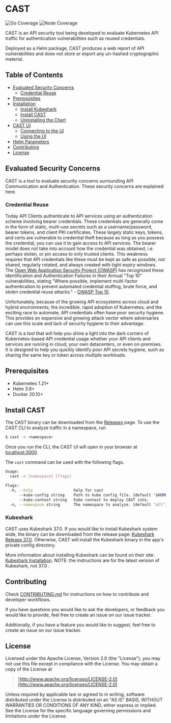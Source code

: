 
# CAST

![Go Coverage](https://img.shields.io/badge/Go%20Coverage-43.3%25-red)
![Node
Coverage](https://img.shields.io/badge/Node%20Coverage-79.59%25-yellow)

CAST is an API security tool being developed to evaluate Kubernetes
API traffic for authentication vulnerabilities such as reused
credentials.

Deployed as a Helm package, CAST produces a web report of API
vulnerabilities and does not store or export any un-hashed
cryptographic material.

<!-- START doctoc generated TOC please keep comment here to allow auto update -->
<!-- DON'T EDIT THIS SECTION, INSTEAD RE-RUN doctoc TO UPDATE -->
## Table of Contents

- [Evaluated Security Concerns](#evaluated-security-concerns)
  - [Credential Reuse](#credential-reuse)
- [Prerequisites](#prerequisites)
- [Installation](#installation)
  - [Install Kubeshark](#install-kubeshark)
  - [Install CAST](#install-cast)
  - [Uninstalling the Chart](#uninstalling-the-chart)
- [CAST UI](#cast-ui)
  - [Connecting to the UI](#connecting-to-the-ui)
  - [Using the UI](#using-the-ui)
- [Helm Parameters](#helm-parameters)
- [Contributing](#contributing)
- [License](#license)

<!-- END doctoc generated TOC please keep comment here to allow auto update -->

## Evaluated Security Concerns

CAST is a tool to evaluate security concerns surrounding API
Communication and Authentication. These security concerns are
explained here.

### Credential Reuse

Today API Clients authenticate to API services using an authentication
scheme involving bearer credentials. These credentials are generally
come in the form of static, multi-use secrets such as a
username/password, bearer tokens, and client PKI certificates. These
largely static keys, tokens, and certs are vulnerable to credential
theft because as long as you possess the credential, you can use it to
gain access to API services. The bearer model does not take into
account how the credential was obtained, i.e. perhaps stolen, or pin
access to only trusted clients.  This weakness requires that API
credentials like these must be kept as safe as possible, not shared,
regularly rotated, and always created with tight expiry windows. The
[Open Web Application Security Project (OWASP)](https://owasp.org/)
has recognized these Identification and Authentication Failures in
their Annual "Top 10" vulnerabilities, stating "Where possible,
implement multi-factor authentication to prevent automated credential
stuffing, brute force, and stolen credential reuse attacks." - [OWASP
Top
10](https://owasp.org/Top10/A07_2021-Identification_and_Authentication_Failures/).

Unfortunately, because of the growing API ecosystems across cloud and
hybrid environments; the incredible, rapid adoption of Kubernetes; and
the exciting race to automate, API credentials often have poor
security hygiene. This provides an expansive and growing attack vector
where adversaries can use this scale and lack of security hygiene to
their advantage.

CAST is a tool that will help you shine a light into the dark corners
of Kubernetes-based API credential usage whether your API clients and
services are running in cloud, your own datacenters, or even
on-premises. It is designed to help you quickly identify poor API
secrets hygiene, such as sharing the same key or token across multiple
workloads.

## Prerequisites

- Kubernetes 1.21+
- Helm 3.8+
- Docker 20.10+

## Install CAST

The CAST binary can be downloaded from the [Releases](https://github.com/corshatech/cast/releases) page. To use the CAST CLI to analyze traffic in a namespace, 
run 
``` bash
$ cast -n <namespace>
```
Once you run the CLI, the CAST UI will open in your browser at [localhost:3000](http://localhost:3000/). 

The ```cast``` command can be used with the following flags. 
```bash
Usage:
  cast -n [namespace] [flags]

Flags:
  -h, --help                  help for cast
      --kube-config string    Path to kube config file. (default "$HOME/.kube/config")
      --kube-context string   Kube context to deploy CAST into.
  -n, --namespace string      The namespace to analyze. (default "all")
```

### Kubeshark

CAST uses Kubeshark 37.0. If you would like to install Kubeshark system wide, the binary can be downloaded from
the release page: [Kubeshark Release
37.0](https://github.com/kubeshark/kubeshark/releases/tag/37.0). Otherwise, CAST will install the Kubeshark binary in the app's private config 
directory.  

More information about installing Kubeshark can be found on their
site: [Kubeshark Installation](https://docs.kubeshark.co/en/install).
NOTE: the instructions are for the latest version of Kubeshark, not
37.0 .

## Contributing

Check [CONTRIBUTING.md](./CONTRIBUTING.md) for instructions on how to
contribute and developer workflows.

If you have questions you would like to ask the developers, or
feedback you would like to provide, feel free to create an issue on
our issue tracker.

Additionally, if you have a feature you would like to suggest, feel
free to create an issue on our issue tracker.

## License

Licensed under the Apache License, Version 2.0 (the "License"); you
may not use this file except in compliance with the License.  You may
obtain a copy of the License at

> [http://www.apache.org/licenses/LICENSE-2.0](http://www.apache.org/licenses/LICENSE-2.0)

Unless required by applicable law or agreed to in writing, software
distributed under the License is distributed on an "AS IS" BASIS,
WITHOUT WARRANTIES OR CONDITIONS OF ANY KIND, either express or
implied.  See the License for the specific language governing
permissions and limitations under the License.
